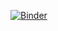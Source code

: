 [![Binder](https://mybinder.org/badge_logo.svg)](https://mybinder.org/v2/gh/i5vprointel/kfcking.git/main)
